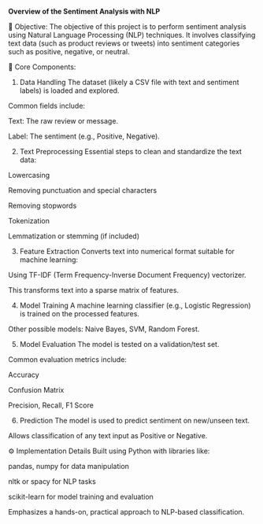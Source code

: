 **Overview of the Sentiment Analysis with NLP**

🧠 Objective:
The objective of this project is to perform sentiment analysis using Natural Language Processing (NLP) techniques. It involves classifying text data (such as product reviews or tweets) into sentiment categories such as positive, negative, or neutral.

🧾 Core Components:
1. Data Handling
The dataset (likely a CSV file with text and sentiment labels) is loaded and explored.

Common fields include:

Text: The raw review or message.

Label: The sentiment (e.g., Positive, Negative).

2. Text Preprocessing
Essential steps to clean and standardize the text data:

Lowercasing

Removing punctuation and special characters

Removing stopwords

Tokenization

Lemmatization or stemming (if included)

3. Feature Extraction
Converts text into numerical format suitable for machine learning:

Using TF-IDF (Term Frequency-Inverse Document Frequency) vectorizer.

This transforms text into a sparse matrix of features.

4. Model Training
A machine learning classifier (e.g., Logistic Regression) is trained on the processed features.

Other possible models: Naive Bayes, SVM, Random Forest.

5. Model Evaluation
The model is tested on a validation/test set.

Common evaluation metrics include:

Accuracy

Confusion Matrix

Precision, Recall, F1 Score

6. Prediction
The model is used to predict sentiment on new/unseen text.

Allows classification of any text input as Positive or Negative.

⚙️ Implementation Details
Built using Python with libraries like:

pandas, numpy for data manipulation

nltk or spacy for NLP tasks

scikit-learn for model training and evaluation

Emphasizes a hands-on, practical approach to NLP-based classification.
